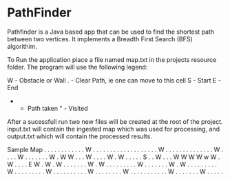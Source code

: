 # PathFinder

Pathfinder is a Java based app that can be used to find the shortest path between two vertices. It implements a Breadth First Search (BFS) algorithim.

To Run the application place a file named map.txt in the projects resource folder. The program will use the following legend:

W - Obstacle or Wall
. - Clear Path, ie one can move to this cell
S - Start
E - End
* - Path taken
" - Visited

After a sucessfull run two new files will be created at the root of the project. input.txt will contain the ingested map which was used for processing, and output.txt which will contain the processed results.

Sample Map
. . . . . . . . . . . . W . . . . . . . 
. . . . . . . . . . . . W . . . . . . .
. . . . . . . W . . . . W . . . . . . . 
W . W W . . . W . . . . W . W . . . . . 
S . . W . . . W W W W w W . W . . . . E 
W . W . W . . . . . . . W . W . . . . . 
. . . . W . . . . . . . W . W . . . . . 
. . . . W . . . . . . . . . W . . . . . 
. . . . . W . . . . . . . . W . . . . . 
. . . . . . W . . . . . . . W . . . . .
